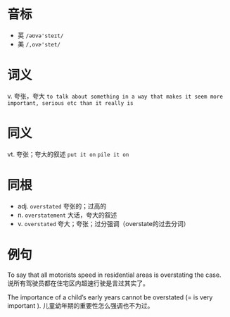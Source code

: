 # 音标

- 英 `/əʊvə'steɪt/`
- 美 `/,ovɚ'stet/`

# 词义

v. 夸张，夸大
`to talk about something in a way that makes it seem more important, serious etc than it really is`

# 同义

vt. 夸张；夸大的叙述
`put it on` `pile it on`

# 同根

- adj. `overstated` 夸张的；过高的
- n. `overstatement` 大话，夸大的叙述
- v. `overstated` 夸大；夸张；过分强调（overstate的过去分词）

# 例句

To say that all motorists speed in residential areas is overstating the case.
说所有驾驶员都在住宅区内超速行驶是言过其实了。

The importance of a child’s early years cannot be overstated (= is very important ).
儿童幼年期的重要性怎么强调也不为过。


